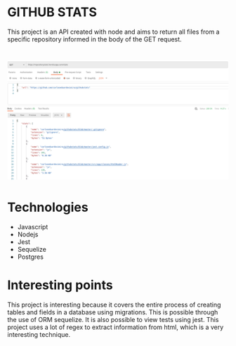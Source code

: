 # GITHUB STATS
This project is an API created with node and aims to return all files from a specific repository informed in the body of the GET request.

<h1 align = "center">
 <img src = "assets/requests-postman.png"><br>
</h1>

# Technologies
- Javascript
- Nodejs
- Jest
- Sequelize
- Postgres

# Interesting points
This project is interesting because it covers the entire process of creating tables and fields in a database using migrations. This is possible through the use of ORM sequelize. It is also possible to view tests using jest.
This project uses a lot of regex to extract information from html, which is a very interesting technique.
